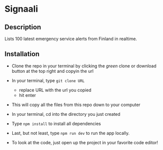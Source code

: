 # Signaali

## Description

Lists 100 latest emergency service alerts from Finland in realtime.

## Installation

- Clone the repo in your terminal by clicking the _green_ clone or download button at the top right and copyin the url
- In your terminal, type `git clone URL`
  - replace URL with the url you copied
  - hit enter
- This will copy all the files from this repo down to your computer
- In your terminal, cd into the directory you just created
- Type `npm install` to install all dependencies
- Last, but not least, type `npm run dev` to run the app locally.

- To look at the code, just open up the project in your favorite code editor!
